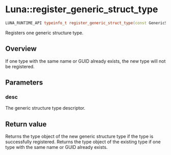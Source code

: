 # Luna::register_generic_struct_type

```c++
LUNA_RUNTIME_API typeinfo_t register_generic_struct_type(const GenericStructureTypeDesc &desc)
```

Registers one generic structure type. 

## Overview
If one type with the same name or GUID already exists, the new type will not be registered. 

## Parameters
### desc
The generic structure type descriptor. 

## Return value
Returns the type object of the new generic structure type if the type is successfully registered. Returns the type object of the existing type if one type with the same name or GUID already exists. 

